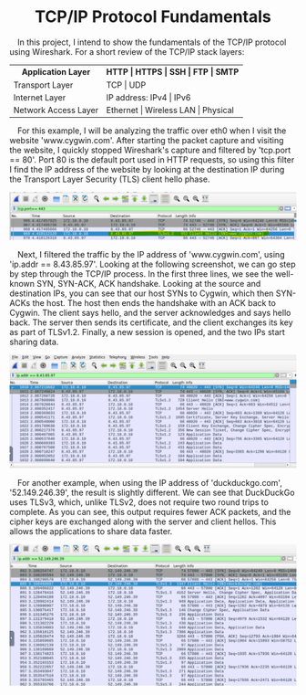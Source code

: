 <h1 align="center"1>TCP/IP Protocol Fundamentals</h1>
<p>&emsp;In this project, I intend to show the fundamentals of the TCP/IP protocol using Wireshark. For a short review of the TCP/IP stack layers:</p>
<table align="center">
  <tr>
    <th>Application Layer</th>
    <th>HTTP | HTTPS | SSH | FTP | SMTP</th>
  </tr>
  <tr>
    <td>Transport Layer</td>
    <td>TCP | UDP</td>
  </tr>
  <tr>
    <td>Internet Layer</td>
    <td>IP address: IPv4 | IPv6</td>
  </tr>
  <tr>
    <td>Network Access Layer</td>
    <td>Ethernet | Wireless LAN | Physical</td>
  </tr>
</table>

<p>&emsp;For this example, I will be analyzing the traffic over eth0 when I visit the website 'www.cygwin.com'. After starting the packet capture and visiting the website, I quickly stopped Wireshark's capture and filtered by 'tcp.port == 80'. Port 80 is the default port used in HTTP requests, so using this filter I find the IP address of the website by looking at the destination IP during the Transport Layer Security (TLS) client hello phase.</p>
<img src="https://github.com/BradRoff/write-up/blob/f9188e8ac16d0220e24ffa92babf6c1d659a06df/coursera/SingleProjects/Wireshark/img/1.PNG">

<p>&emsp;Next, I filtered the traffic by the IP address of 'www.cygwin.com', using 'ip.addr == 8.43.85.97'. Looking at the following screenshot, we can go step by step through the TCP/IP process. In the first three lines, we see the well-known SYN, SYN-ACK, ACK handshake. Looking at the source and destination IPs, you can see that our host SYNs to Cygwin, which then SYN-ACKs the host. The host then ends the handshake with an ACK back to Cygwin. The client says hello, and the server acknowledges and says hello back. The server then sends its certificate, and the client exchanges its key as part of TLSv1.2. Finally, a new session is opened, and the two IPs start sharing data.</p>
<img src="https://github.com/BradRoff/write-up/blob/f9188e8ac16d0220e24ffa92babf6c1d659a06df/coursera/SingleProjects/Wireshark/img/2.PNG">

<p>&emsp;For another example, when using the IP address of 'duckduckgo.com', '52.149.246.39', the result is slightly different. We can see that DuckDuckGo uses TLSv3, which, unlike TLSv2, does not require two round trips to complete. As you can see, this output requires fewer ACK packets, and the cipher keys are exchanged along with the server and client hellos. This allows the applications to share data faster.</p>
<img src="https://github.com/BradRoff/write-up/blob/f9188e8ac16d0220e24ffa92babf6c1d659a06df/coursera/SingleProjects/Wireshark/img/3.PNG">
